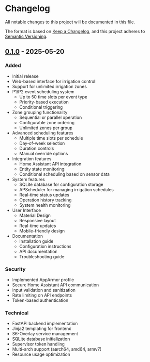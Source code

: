 # Changelog
All notable changes to this project will be documented in this file.

The format is based on [Keep a Changelog](https://keepachangelog.com/en/1.0.0/),
and this project adheres to [Semantic Versioning](https://semver.org/spec/v2.0.0.html).

## [0.1.0] - 2025-05-20
### Added
- Initial release
- Web-based interface for irrigation control
- Support for unlimited irrigation zones
- P1/P2 event scheduling system
  - Up to 50 time slots per event type
  - Priority-based execution
  - Conditional triggering
- Zone grouping functionality
  - Sequential or parallel operation
  - Configurable zone ordering
  - Unlimited zones per group
- Advanced scheduling features
  - Multiple time slots per schedule
  - Day-of-week selection
  - Duration controls
  - Manual override options
- Integration features
  - Home Assistant API integration
  - Entity state monitoring
  - Conditional scheduling based on sensor data
- System features
  - SQLite database for configuration storage
  - APScheduler for managing irrigation schedules
  - Real-time status updates
  - Operation history tracking
  - System health monitoring
- User Interface
  - Material Design
  - Responsive layout
  - Real-time updates
  - Mobile-friendly design
- Documentation
  - Installation guide
  - Configuration instructions
  - API documentation
  - Troubleshooting guide

### Security
- Implemented AppArmor profile
- Secure Home Assistant API communication
- Input validation and sanitization
- Rate limiting on API endpoints
- Token-based authentication

### Technical
- FastAPI backend implementation
- Jinja2 templating for frontend
- S6-Overlay service management
- SQLite database initialization
- Supervisor token handling
- Multi-arch support (aarch64, amd64, armv7)
- Resource usage optimization

[0.1.0]: https://github.com/YOUR_USERNAME/ha-irrigation-control/releases/tag/v0.1.0
